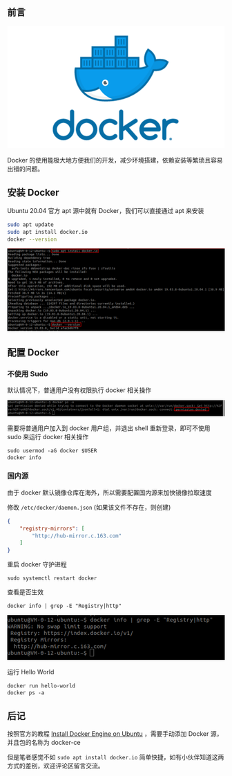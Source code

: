 ## 前言

![image-20201019225154287](image/image-20201019225154287.png)

Docker 的使用能极大地方便我们的开发，减少环境搭建，依赖安装等繁琐且容易出错的问题。

## 安装 Docker

Ubuntu 20.04 官方 apt 源中就有 Docker，我们可以直接通过 apt 来安装

```bash
sudo apt update
sudo apt install docker.io
docker --version
```

![image-20201027234745537](image/image-20201027234745537.png)

## 配置 Docker

### 不使用 Sudo

默认情况下，普通用户没有权限执行 docker 相关操作

![image-20201028001311038](image/image-20201028001311038.png)

需要将普通用户加入到 docker 用户组，并退出 shell 重新登录，即可不使用 sudo 来运行 docker 相关操作

```shell
sudo usermod -aG docker $USER
docker info
```

### 国内源

由于 docker 默认镜像仓库在海外，所以需要配置国内源来加快镜像拉取速度

修改 ``/etc/docker/daemon.json`` (如果该文件不存在，则创建)

```json
{
	"registry-mirrors": [
		"http://hub-mirror.c.163.com"
	]
}
```

重启 docker 守护进程

```shell
sudo systemctl restart docker
```

查看是否生效

```shell
docker info | grep -E "Registry|http"
```

![image-20201028002906444](image/image-20201028002906444.png)

运行 Hello World

```shell
docker run hello-world
docker ps -a
```

## 后记

按照官方的教程 [Install Docker Engine on Ubuntu](https://docs.docker.com/engine/install/ubuntu/) ，需要手动添加 Docker 源，并且包的名称为 docker-ce

但是笔者感觉不如 ``sudo apt install docker.io`` 简单快捷，如有小伙伴知道这两方式的差别，欢迎评论区留言交流。